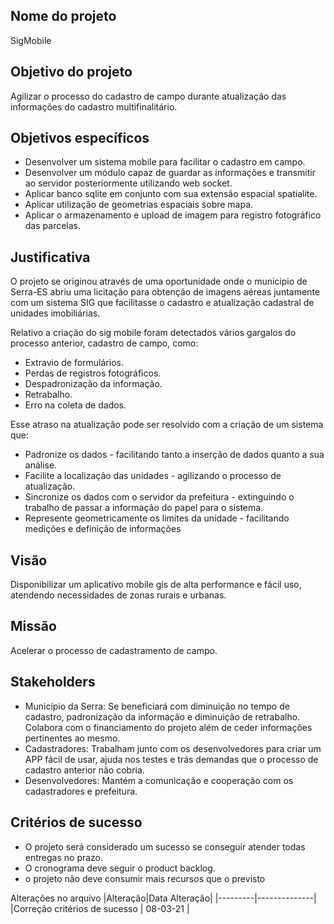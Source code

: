 ## Nome do projeto

SigMobile

## Objetivo do projeto

Agilizar o processo do cadastro de campo durante atualização das informações do cadastro multifinalitário.

## Objetivos específicos

- Desenvolver um sistema mobile para facilitar o cadastro em campo.
- Desenvolver um módulo capaz de guardar as informações e transmitir ao servidor posteriormente utilizando web socket.
- Aplicar banco sqlite em conjunto com sua extensão espacial spatialite.
- Aplicar utilização de geometrias espaciais sobre mapa.
- Aplicar o armazenamento e upload de imagem para registro fotográfico das parcelas.


## Justificativa

O projeto se originou através de uma oportunidade onde o municipio de Serra-ES abriu uma licitação para obtenção de imagens aéreas juntamente com um sistema SIG que facilitasse o cadastro e atualização cadastral de unidades imobiliárias.

Relativo a criação do sig mobile foram detectados vários gargalos do processo anterior, cadastro de campo, como:

- Extravio de formulários.
- Perdas de registros fotográficos.
- Despadronização da informação.
- Retrabalho.
- Erro na coleta de dados.

Esse atraso na atualização pode ser resolvido com a criação de um sistema que:

- Padronize os dados - facilitando tanto a inserção de dados quanto a sua análise.
- Facilite a localização das unidades - agilizando o processo de atualização.
- Sincronize os dados com o servidor da prefeitura - extinguindo o trabalho de passar a informação do papel para o sistema.
- Represente geometricamente os limites da unidade - facilitando medições e definição de informações


## Visão

Disponibilizar um aplicativo mobile gis de alta performance e fácil uso, atendendo necessidades de zonas rurais e urbanas.

## Missão

Acelerar o processo de cadastramento de campo.

## Stakeholders

- Município da Serra: Se beneficiará com diminuição no tempo de cadastro, padronização da informação e diminuição de retrabalho. Colabora com o financiamento do projeto além de ceder informações pertinentes ao mesmo.
- Cadastradores: Trabalham junto com os desenvolvedores para criar um APP fácil de usar, ajuda nos testes e trás demandas que o processo de cadastro anterior não cobria.
- Desenvolvedores: Mantém a comunicação e cooperação com os cadastradores e prefeitura.

## Critérios de sucesso

- O projeto será considerado um sucesso se conseguir atender todas entregas no prazo.
- O cronograma deve seguir o product backlog.
- o projeto não deve consumir mais recursos que o previsto





Alterações no arquivo
|Alteração|Data Alteração|
|---------|--------------|
|Correção critérios de sucesso | 08-03-21 |
